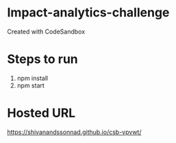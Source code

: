 # Impact-analytics-challenge

Created with CodeSandbox

# Steps to run

1. npm install
2. npm start

# Hosted URL

https://shivanandssonnad.github.io/csb-vpvwt/
